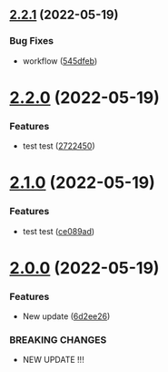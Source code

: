 ## [2.2.1](https://github.com/Supersalt/APT3/compare/v2.2.0...v2.2.1) (2022-05-19)


### Bug Fixes

* workflow ([545dfeb](https://github.com/Supersalt/APT3/commit/545dfeb1f4917b01c2d91df861b19e7bd87fe2b2))



# [2.2.0](https://github.com/Supersalt/APT3/compare/v2.1.0...v2.2.0) (2022-05-19)


### Features

* test test ([2722450](https://github.com/Supersalt/APT3/commit/2722450276ddf66fadeaf405aded832bd61fc4a0))



# [2.1.0](https://github.com/Supersalt/APT3/compare/v2.0.0...v2.1.0) (2022-05-19)


### Features

* test test ([ce089ad](https://github.com/Supersalt/APT3/commit/ce089ad280492b582844b453f48c24feb9f37348))



# [2.0.0](https://github.com/Supersalt/APT3/compare/6d2ee265130de4dd4285403554c6b242a1ff3114...v2.0.0) (2022-05-19)


### Features

* New update ([6d2ee26](https://github.com/Supersalt/APT3/commit/6d2ee265130de4dd4285403554c6b242a1ff3114))


### BREAKING CHANGES

* NEW UPDATE !!!



